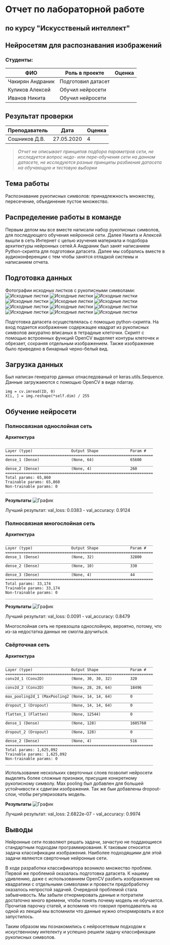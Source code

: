 # Отчет по лабораторной работе 
## по курсу "Искусственый интеллект"

## Нейросетям для распознавания изображений


### Студенты: 

| ФИО       | Роль в проекте                     | Оценка       |
|-----------|------------------------------------|--------------|
| Чакирян Андраник| Подготовил датасет |          |
| Куликов Алексей | Обучил нейросети |       |
| Иванов Никита| Обучил нейросети |      |

## Результат проверки

| Преподаватель     | Дата         |  Оценка       |
|-------------------|--------------|---------------|
| Сошников Д.В. |     27.05.2020         |     4        |

> *Отчет не описывает принципов подбора параметров сети, не исследуется вопрос недо- или пере-обучения сети на данном датасете, не исследуются разные принципы разбиения датасета на обучающую и тестовую выборки*

## Тема работы

Распознавание рукописных символов:
принадлежность множеству, пересечение, объединение пустое множество.

## Распределение работы в команде
Первым делом мы все вместе написали набор рукописных символов, для последующего обучения нейронной сети. Далее Никита и Алексей вышли в сеть Интернет с целью изучения материала и подобора архитектуры нейронных сетей.А Андраник был занят написанием Python-скрипта для подготовки датасета. Далее мы собрались вместе в аудиоконференции с тем чтобы занятся отладкой системы и написанием отчета.

## Подготовка данных

Фотографии исходных листков с рукописными символами:
![Исходные листки](img/1/1.jpg)
![Исходные листки](img/1/2.jpg)
![Исходные листки](img/1/3.png)
![Исходные листки](img/2/1.jpg)
![Исходные листки](img/2/2.jpg)
![Исходные листки](img/2/3.png)
![Исходные листки](img/3/1.jpg)
![Исходные листки](img/3/2.jpg)
![Исходные листки](img/3/3.png)
![Исходные листки](img/4/1.jpg)
![Исходные листки](img/4/2.jpg)
![Исходные листки](img/4/3.png)

Подготовка датасета осуществлялась с помощью python-скрипта.
На вход подается изображение содержащее квадрат из рукописных символов аккуратно вписаных в тетрадные клеточки. Скрипт с помощью встроенных функций OpenCV выделяет контуры клеточек и обрезает, сохраняя отдельным изображением. Также изображение было приведено в бинарный черно-белый вид.


## Загрузка данных

Был написан генератор данных отнаследованый от keras.utils.Sequence. Данные загружаеются с помощью OpenCV в виде ndarray.
```
img = cv.imread(ID, 0)
X[i, ] = img.reshape(*self.dim) / 255
```
## Обучение нейросети

### Полносвязная однослойная сеть
**Архитектура**
```
_________________________________________________________________
Layer (type)                 Output Shape              Param #   
=================================================================
dense_1 (Dense)              (None, 64)                65600     
_________________________________________________________________
dense_2 (Dense)              (None, 4)                 260       
=================================================================
Total params: 65,860
Trainable params: 65,860
Non-trainable params: 0
_________________________________________________________________
```
**Результаты**
![График](Graph_OneLayer.png)

Лучший результат: val_loss: 0.0383 - val_accuracy: 0.9124

### Полносвязная многослойная сеть
**Архитектура**
```
_________________________________________________________________
Layer (type)                 Output Shape              Param #   
=================================================================
dense_1 (Dense)              (None, 32)                32800     
_________________________________________________________________
dense_2 (Dense)              (None, 10)                330       
_________________________________________________________________
dense_3 (Dense)              (None, 4)                 44        
=================================================================
Total params: 33,174
Trainable params: 33,174
Non-trainable params: 0
_________________________________________________________________
```
**Результаты**
![График](Graph_FullyConnected.png)

Лучший результат: val_loss: 0.0091 - val_accuracy: 0.8479

Многослойная сеть не превзошла однослойную, вероятно, потому, что из-за недостатка данных не смогла доучиться.

### Свёрточная сеть
**Архитектура**
```
_________________________________________________________________
Layer (type)                 Output Shape              Param #   
=================================================================
conv2d_1 (Conv2D)            (None, 30, 30, 32)        320       
_________________________________________________________________
conv2d_2 (Conv2D)            (None, 28, 28, 64)        18496     
_________________________________________________________________
max_pooling2d_1 (MaxPooling2 (None, 14, 14, 64)        0         
_________________________________________________________________
dropout_1 (Dropout)          (None, 14, 14, 64)        0         
_________________________________________________________________
flatten_1 (Flatten)          (None, 12544)             0         
_________________________________________________________________
dense_1 (Dense)              (None, 128)               1605760   
_________________________________________________________________
dropout_2 (Dropout)          (None, 128)               0         
_________________________________________________________________
dense_2 (Dense)              (None, 4)                 516       
=================================================================
Total params: 1,625,092
Trainable params: 1,625,092
Non-trainable params: 0
_________________________________________________________________
```

Использование нескольких сверточных слоев позволит нейросети выделять более сложные признаки, присущие конкретному рукописному символу.
Max pooling был добавлен для большей устойчивости к сдвигам изображения.
Так же быи добавлены dropout-слои, чтобы регуляризовать модель.

**Результаты**
![График](Graph_CNN.png)

Лучший результат: val_loss: 2.6822e-07 - val_accuracy: 0.9974

## Выводы

Нейронные сети позволяют решать задачи, зачастую не поддающиеся стандартным подходам программирования. К таковым относится задача классификации изображения. Наиболее подходящими для этой задачи являются сверточные нейронные сети.

В ходе разработки классификатора возникло множество проблем. Первой же проблемой оказалась подготовка датасета. К нашему удивлению, даже с использованием OpenCV разбить изображение на квадратики с отдельными символами и провести предобработку оказалось непростой задачей.
Очередной проблемой стала забывчивость. Мы забыли отнормировать данные и потратили достаточно много времени, чтобы понять почему модель не обучается. Прочитав парочку статей, и вспомнив что говорил преподаватель на одной из лекций мы вспомнили что данные нужно отнормировать и все запустилось.

Таким образом мы познакомились с нейросетевым подходом к искуственному интелекту и успешно решили задачу классификации рукописных символов.
